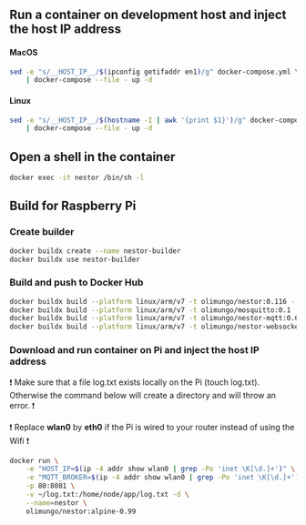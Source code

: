 ## Run a container on development host and inject the host IP address

#### MacOS

```bash
sed -e "s/__HOST_IP__/$(ipconfig getifaddr en1)/g" docker-compose.yml \
    | docker-compose --file - up -d
```

#### Linux

```bash
sed -e "s/__HOST_IP__/$(hostname -I | awk '{print $1}')/g" docker-compose.yml \
    | docker-compose --file - up -d
```

## Open a shell in the container

```bash
docker exec -it nestor /bin/sh -l
```

## Build for Raspberry Pi

### Create builder

```bash
docker buildx create --name nestor-builder
docker buildx use nestor-builder
```

### Build and push to Docker Hub

```bash
docker buildx build --platform linux/arm/v7 -t olimungo/nestor:0.116 --push front-end
docker buildx build --platform linux/arm/v7 -t olimungo/mosquitto:0.1 --push back-end/mosquitto
docker buildx build --platform linux/arm/v7 -t olimungo/nestor-mqtt:0.6 --push back-end/mqtt
docker buildx build --platform linux/arm/v7 -t olimungo/nestor-websockets:0.5 --push back-end/websockets
```

### Download and run container on Pi and inject the host IP address

:exclamation: Make sure that a file log.txt exists locally on the Pi (touch log.txt). Otherwise the command below will create a directory and will throw an error. :exclamation:

:exclamation: Replace **wlan0** by **eth0** if the Pi is wired to your router instead of using the Wifi :exclamation:

```bash
docker run \
    -e "HOST_IP=$(ip -4 addr show wlan0 | grep -Po 'inet \K[\d.]+')" \
    -e "MQTT_BROKER=$(ip -4 addr show wlan0 | grep -Po 'inet \K[\d.]+')" \
    -p 80:8081 \
    -v ~/log.txt:/home/node/app/log.txt -d \
    --name=nestor \
    olimungo/nestor:alpine-0.99
```
